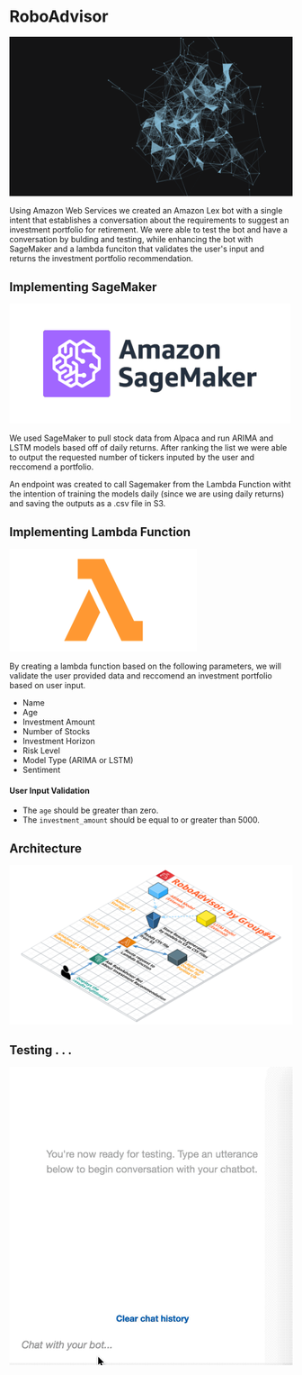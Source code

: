 # RoboAdvisor
![cover](cover.gif)

Using Amazon Web Services we created an Amazon Lex bot with a single intent that establishes a conversation about the requirements to suggest an investment portfolio for retirement. We were able to test the bot and have a conversation by bulding and testing, while enhancing the bot with SageMaker and a lambda funciton that validates the user's input and returns the investment portfolio recommendation.

## Implementing SageMaker

![sagemaker](amazon_sagemaker.png)

We used SageMaker to pull stock data from Alpaca and run ARIMA and LSTM models based off of daily returns. After ranking the list we were able to output the requested number of tickers inputed by the user and reccomend a portfolio.

An endpoint was created to call Sagemaker from the Lambda Function witht the intention of training the models daily (since we are using daily returns) and saving the outputs as a .csv file in S3.

## Implementing Lambda Function

![lambda](AWSLambda.png)

By creating a lambda function based on the following parameters, we will validate the user provided data and reccomend an investment portfolio based on user input.

* Name
* Age
* Investment Amount
* Number of Stocks
* Investment Horizon
* Risk Level
* Model Type (ARIMA or LSTM)
* Sentiment

#### User Input Validation

* The `age` should be greater than zero.
* The `investment_amount` should be equal to or greater than 5000.

## Architecture

![bot](projectroboadviser_v1c.png)

## Testing . . .

![test](bot2.gif)